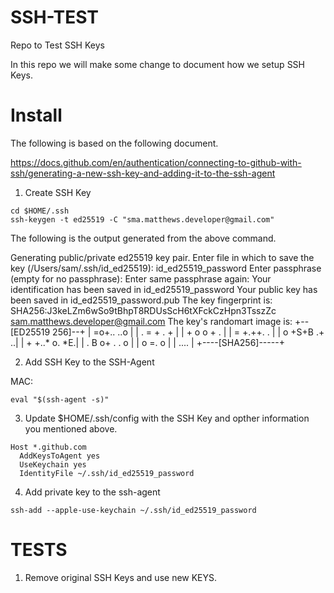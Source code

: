 # SSH-TEST
Repo to Test SSH Keys

In this repo we will make some change to document how we setup SSH Keys.

# Install

The following is based on the following document.

https://docs.github.com/en/authentication/connecting-to-github-with-ssh/generating-a-new-ssh-key-and-adding-it-to-the-ssh-agent

1. Create SSH Key

```
cd $HOME/.ssh
ssh-keygen -t ed25519 -C "sma.matthews.developer@gmail.com"
```
The following is the output generated from the above command.

Generating public/private ed25519 key pair.
Enter file in which to save the key (/Users/sam/.ssh/id_ed25519): id_ed25519_password
Enter passphrase (empty for no passphrase):
Enter same passphrase again:
Your identification has been saved in id_ed25519_password
Your public key has been saved in id_ed25519_password.pub
The key fingerprint is:
SHA256:J3keLZm6wSo9tBhpT8RDUsScH6tXFckCzHpn3TsszZc sam.matthews.developer@gmail.com
The key's randomart image is:
+--[ED25519 256]--+
|     =o+.. ..o   |
|    . = + . +    |
|     + o o + .   |
|      = +.++. .  |
|     o +S+B .+ ..|
|    + +..* o. *E.|
|   . B o+ .  . o |
|    o =. o       |
|     ....        |
+----[SHA256]-----+


2. Add SSH Key to the SSH-Agent

MAC: 

`eval "$(ssh-agent -s)"`

3. Update $HOME/.ssh/config with the SSH Key and opther information you mentioned above.

```
Host *.github.com
  AddKeysToAgent yes
  UseKeychain yes
  IdentityFile ~/.ssh/id_ed25519_password

```

4. Add private key to the ssh-agent

`ssh-add --apple-use-keychain ~/.ssh/id_ed25519_password`

# TESTS

1. Remove original SSH Keys and use new KEYS.


